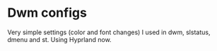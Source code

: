 # Dwm configs
Very simple settings (color and font changes) I used in dwm, slstatus, dmenu and st.
Using Hyprland now.
